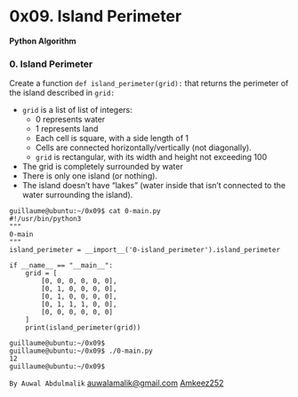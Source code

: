 # 0x09. Island Perimeter
**Python Algorithm**

### 0. Island Perimeter
Create a function `def island_perimeter(grid):` that returns the perimeter of the island described in `grid:`

* `grid` is a list of list of integers:
	* 0 represents water
	* 1 represents land
	* Each cell is square, with a side length of 1
	* Cells are connected horizontally/vertically (not diagonally).
	* `grid` is rectangular, with its width and height not exceeding 100
* The grid is completely surrounded by water
* There is only one island (or nothing).
* The island doesn’t have “lakes” (water inside that isn’t connected to the water surrounding the island).
```
guillaume@ubuntu:~/0x09$ cat 0-main.py
#!/usr/bin/python3
"""
0-main
"""
island_perimeter = __import__('0-island_perimeter').island_perimeter

if __name__ == "__main__":
    grid = [
        [0, 0, 0, 0, 0, 0],
        [0, 1, 0, 0, 0, 0],
        [0, 1, 0, 0, 0, 0],
        [0, 1, 1, 1, 0, 0],
        [0, 0, 0, 0, 0, 0]
    ]
    print(island_perimeter(grid))

guillaume@ubuntu:~/0x09$ 
guillaume@ubuntu:~/0x09$ ./0-main.py
12
guillaume@ubuntu:~/0x09$
```

``By Auwal Abdulmalik``
auwalamalik@gmail.com [Amkeez252](https://github.com/Amkeez252)
